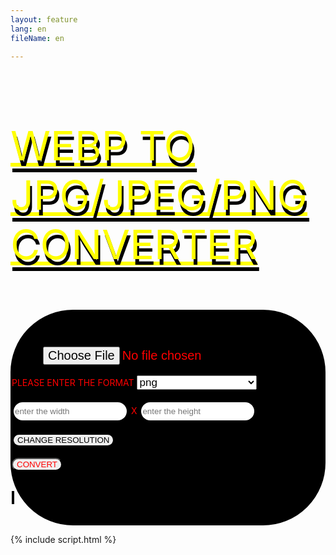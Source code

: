```yaml
--- 
layout: feature 
lang: en 
fileName: en

---
```



<div class="container">
    <div class="row">
         <div class="col col-sm-12 col-md-12 col-lg-12">
         <br>
         <p style="color:yellow;font-size:65px;text-shadow: 3px 9px black"><u>WEBP TO JPG/JPEG/PNG CONVERTER</u></p>
         </div>
    </div>
    <dv class="row">
        <div class="col col-sm-12 col-md-12 col-lg-12" style="border:2px solid black;background:black;color:red;border-radius:100px">
            <br> 
            <input type="file" accept="image/*" id="input" onchange="convert()" style="margin-top:40px;margin-left:50px;font-size:20px">
                <br>
                <br>
                PLEASE ENTER THE FORMAT
                <select class="form-select form-select-lg mb-3" aria-label=".form-select-lg example" id="c" style="font-size:17px">
                    <option selected>Open this select menu</option>
                    <option value="jpg">jpg</option>
                    <option value="jpg">jpeg</option>
                    <option value="png" selected>png</option>
                </select>
                <br>
                <br>
            <input type="text" id="width" placeholder="enter the width" style="border:3px solid black;border-radius:25px;height:35px">
            X
            <input type="text" id="height" placeholder="enter the height" style="border:3px solid black;border-radius:25px;height:35px">
            <br>
            <br>
            <button type="button" onclick="resolution()" style="border-radius:25px;border:3px solid" class="btn btn-dark">
            CHANGE RESOLUTION
            </button>
            <br>
            <br>
            <button type="button" class="btn btn-dark" onclick="download()" style="color:red;border-radius:25px">
            CONVERT
            </button><br><br><br>
            <canvas id="canvas" width="1" height="1" style="border:2px solid black">         
            </canvas>
            <br>
            <span id="but"></span>
            <br>
            <br>
        <div>
    </div>
</div>

{% include script.html %}